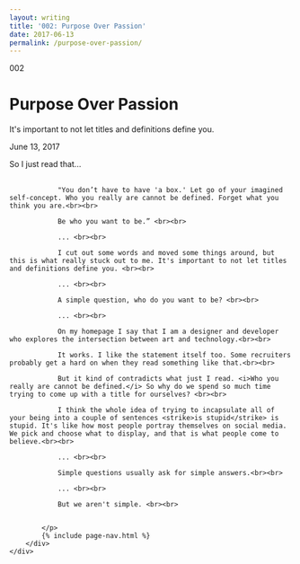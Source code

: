 ```yaml
---
layout: writing
title: '002: Purpose Over Passion'
date: 2017-06-13
permalink: /purpose-over-passion/
---
```


<div id="purpose-over-passion">
	<div class="container writing">
		<div class="left">
			<span>002</span>
			<h1>Purpose Over Passion</h1>
			<p>It's important to not let titles and definitions define you.&lrm;</p>
			<p class="date">June 13, 2017</p>
		</div>
		<div class="right">
			<p>
				So I just read that... <br><br>

				"You don’t have to have 'a box.' Let go of your imagined self-concept. Who you really are cannot be defined. Forget what you think you are.<br><br>

				Be who you want to be.” <br><br>

				... <br><br>

				I cut out some words and moved some things around, but this is what really stuck out to me. It's important to not let titles and definitions define you. <br><br>

				... <br><br>

				A simple question, who do you want to be? <br><br>

				... <br><br>

				On my homepage I say that I am a designer and developer who explores the intersection between art and technology.<br><br>

				It works. I like the statement itself too. Some recruiters probably get a hard on when they read something like that.<br><br>

				But it kind of contradicts what just I read. <i>Who you really are cannot be defined.</i> So why do we spend so much time trying to come up with a title for ourselves? <br><br>

				I think the whole idea of trying to incapsulate all of your being into a couple of sentences <strike>is stupid</strike> is stupid. It's like how most people portray themselves on social media. We pick and choose what to display, and that is what people come to believe.<br><br>

				... <br><br>

				Simple questions usually ask for simple answers.<br><br>

				... <br><br>

				But we aren't simple. <br><br>


			</p>
			{% include page-nav.html %}
		</div>
	</div>
</div>

